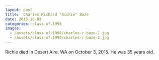 ```yaml
---
layout: post
title:  Charles Richard "Richie" Baze
date: 2015-10-03
categories: class-of-1998
images:
  - /assets/class-of-1998/charles-r-baze-1.jpg
  - /assets/class-of-1998/charles-r-baze-2.jpg
---
```

Richie died in Desert Aire, WA on October 3, 2015.  He was 35 years old.
